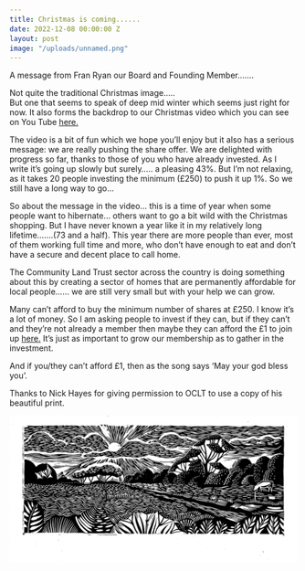 ```yaml
---
title: Christmas is coming......
date: 2022-12-08 00:00:00 Z
layout: post
image: "/uploads/unnamed.png"
---
```


A message from Fran Ryan our Board and Founding Member…….  
   
Not quite the traditional Christmas image…..  
But one that seems to speak of deep mid winter which seems just right for now. It also forms the backdrop to our Christmas video which you can see on You Tube [here.](https://oclt.us7.list-manage.com/track/click?u=705f7de83867afe997c4f8eba&id=5d2399351f&e=8607cab1ab)   
   
The video is a bit of fun which we hope you’ll enjoy but it also has a serious message: we are really pushing the share offer. We are delighted with progress so far, thanks to those of you who have already invested. As I write it’s going up slowly but surely….. a pleasing 43%. But I’m not relaxing, as it takes 20 people investing the minimum (£250) to push it up 1%. So we still have a long way to go…  
   
So about the message in the video… this is a time of year when some people want to hibernate… others want to go a bit wild with the Christmas shopping. But I have never known a year like it in my relatively long lifetime…….(73 and a half). This year there are more people than ever, most of them working full time and more, who don’t have enough to eat and don’t have a secure and decent place to call home.   
   
The Community Land Trust sector across the country is doing something about this by creating a sector of homes that are permanently affordable for local people…… we are still very small but with your help we can grow.   
   
Many can’t afford to buy the minimum number of shares at £250. I know it’s a lot of money. So I am asking people to invest if they can, but if they can’t and they’re not already a member then maybe they can afford the £1 to join up [here.](https://oclt.us7.list-manage.com/track/click?u=705f7de83867afe997c4f8eba&id=c7d9b88fbb&e=8607cab1ab) It’s just as important to grow our membership as to gather in the investment.   
   
And if you/they can’t afford £1, then as the song says ‘May your god bless you’.   
   
Thanks to Nick Hayes for giving permission to OCLT to use a copy of his beautiful print.

![](/uploads/unnamed.png)